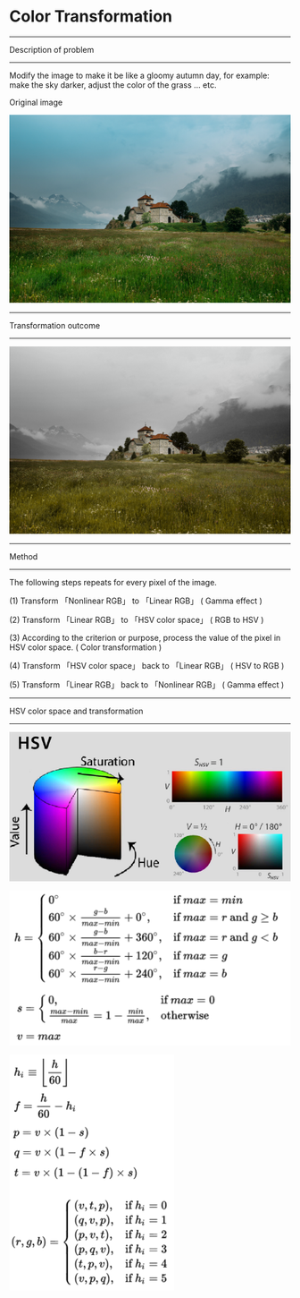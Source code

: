 # Color Transformation

---

Description of problem

---

Modify the image to make it be like a gloomy autumn day, for example: make the sky darker, adjust the color of the grass … etc.

Original image 

![alt_text](https://github.com/wei-lin-liao/Computer-Vision-and-Image-Processing/blob/master/Color-Transformation/images/Original-image.bmp)

---

Transformation outcome

---

![alt_text](https://github.com/wei-lin-liao/Computer-Vision-and-Image-Processing/blob/master/Color-Transformation/images/Tranformation-image.bmp)

---

Method

---

The following steps repeats for every pixel of the image.

(1) Transform 「Nonlinear RGB」 to 「Linear RGB」 ( Gamma effect )

(2) Transform 「Linear RGB」 to 「HSV color space」 ( RGB to HSV )

(3) According to the criterion or purpose, process the value of the pixel in HSV color space. ( Color transformation )

(4) Transform 「HSV color space」 back to 「Linear RGB」 ( HSV to RGB )

(5) Transform 「Linear RGB」 back to 「Nonlinear RGB」 ( Gamma effect )

---

HSV color space and transformation

---

![alt_text](https://github.com/wei-lin-liao/Computer-Vision-and-Image-Processing/blob/master/Color-Transformation/images/HSV.PNG)

![alt_text](https://github.com/wei-lin-liao/Computer-Vision-and-Image-Processing/blob/master/Color-Transformation/images/RGB-to-HSV.PNG)

![alt_text](https://github.com/wei-lin-liao/Computer-Vision-and-Image-Processing/blob/master/Color-Transformation/images/HSV-to-RGB.PNG)
